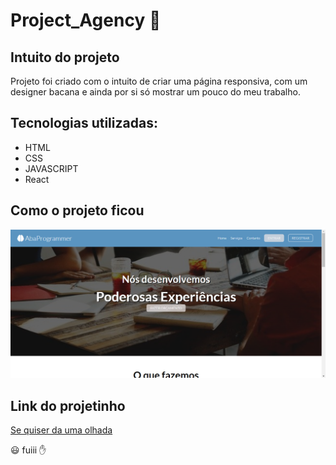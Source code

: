 # Project_Agency 📰

## Intuito do projeto

Projeto foi criado com o intuito de criar uma página responsiva, com um designer bacana e ainda por si só mostrar um pouco do meu trabalho.

## Tecnologias utilizadas:

   * HTML
   * CSS
   * JAVASCRIPT
   * React
## Como o projeto ficou
![Imagem do projeto](https://github.com/aba665/Project_Agency/blob/main/img/Site.png)
## Link do projetinho 

 [Se quiser da uma olhada](https://aba665.github.io/Project_Agency/)

😃 fuiii ✋ 
